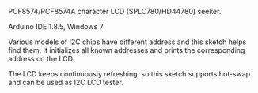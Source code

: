 PCF8574/PCF8574A character LCD (SPLC780/HD44780) seeker.

Arduino IDE 1.8.5, Windows 7

Various models of I2C chips have different address and this sketch helps find them. It initializes all known addresses and prints the corresponding address on the LCD.

The LCD keeps continuously refreshing, so this sketch supports hot-swap and can be used as I2C LCD tester.